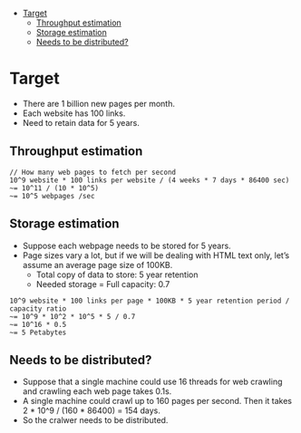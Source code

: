 - [Target](#target)
  - [Throughput estimation](#throughput-estimation)
  - [Storage estimation](#storage-estimation)
  - [Needs to be distributed?](#needs-to-be-distributed)

# Target
* There are 1 billion new pages per month. 
* Each website has 100 links.
* Need to retain data for 5 years.

## Throughput estimation

```
// How many web pages to fetch per second
10^9 website * 100 links per website / (4 weeks * 7 days * 86400 sec) 
~= 10^11 / (10 * 10^5) 
~= 10^5 webpages /sec
```

## Storage estimation
* Suppose each webpage needs to be stored for 5 years. 
* Page sizes vary a lot, but if we will be dealing with HTML text only, let’s assume an average page size of 100KB.
  * Total copy of data to store: 5 year retention
  * Needed storage = Full capacity: 0.7

```
10^9 website * 100 links per page * 100KB * 5 year retention period / capacity ratio
~= 10^9 * 10^2 * 10^5 * 5 / 0.7
~= 10^16 * 0.5
~= 5 Petabytes
```

## Needs to be distributed?
* Suppose that a single machine could use 16 threads for web crawling and crawling each web page takes 0.1s. 
* A single machine could crawl up to 160 pages per second. Then it takes 2 * 10^9 / (160 * 86400) = 154 days. 
* So the cralwer needs to be distributed.


